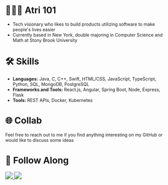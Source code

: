 # 👷🏽‍♂️ Atri 101
- Tech visionary who likes to build products utilizing software to make people's lives easier
- Currently based in New York, double majoring in Computer Science and Math at Stony Brook University

# 🛠 Skills
- **Languages:** Java, C, C++, Swift, HTML/CSS, JavaScript, TypeScript, Python, SQL, MongoDB, PostgreSQL
- **Frameworks and Tools:** React.js, Angular, Spring Boot, Node, Express, Flask
- **Tools:** REST APIs, Docker, Kubernetes 

# 🌐 Collab
Feel free to reach out to me if you find anything interesting on my GitHub or would like to discuss some ideas

# 🔗 Follow Along
<a href="https://atri-lab.github.io/atri-portfolio/" target="_blank">
  <img src="https://img.shields.io/badge/Portfolio-Visit-blue?style=flat&logo=internet-explorer&logoColor=white" style="zoom: 150%;">
</a>
<a href="https://www.linkedin.com/in/atrivyas/" target="_blank">
  <img src="https://img.shields.io/badge/LinkedIn-Connect-blue?style=flat&logo=linkedin&logoColor=white" style="zoom: 150%;">
</a>
